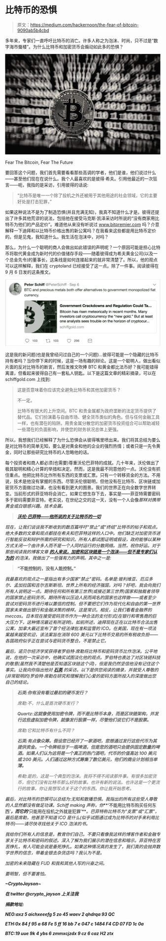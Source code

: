 # 比特币的恐惧

> 原文：<https://medium.com/hackernoon/the-fear-of-bitcoin-9090ab5b4cbd>

多年来，专家们一直呼吁比特币的消亡。许多人称之为泡沫、时尚，只不过是“数字海市蜃楼”。为什么比特币和加密货币会煽动如此多的恐惧？

![](img/40ffa0b141da97efe13bab9b7bdca7e8.png)

Fear The Bitcoin, Fear The Future

要回答这个问题，我们首先需要看看那些高调的学者，他们是谁，他们说过什么——甚至他们现在在说什么。我个人最喜欢的是彼得·希夫。引用他最近的一次狂言——呃，我指的是采访，引用彼得的话说:

> “比特币是唯一一个除了投机之外还被用于其他用途的社会领域，它的主要好处是打击犯罪，”

如果这种说法不是为了制造恐惧(并且充满无知)，我真不知道什么才是。彼得还提出了许多其他荒谬的说法，包括他在接受马克斯·凯泽采访时所说的“没有商家用比特币为他们的产品定价”。难道他从来没有听说过 www.bitpremier.com 吗？介意解释一下迪拜和以比特币价格出售的新公寓吗？在我看来这些都是用比特币定价的。但是见鬼，我知道什么。我生活在泡沫中，对吗？

那么，为什么一个聪明的商人会做出如此错误的声明呢？一个原因可能是担心比特币将取代黄金成为新时代的价值储存手段——随着彼得成为希夫黄金公司(以及一个总金先令)的董事长，这条线是如何连接起来的就非常清楚了。所以，他的观点可以这样解释，我们在 cryptoland 已经接受了这一点。除了一件事。阅读彼得在 9 月 6 日发的这条推文。

![](img/2c63401e06098e18c87934e0b012d9a0.png)

这是我的新问题(也是我曾经问过自己的一个问题)…彼得可能是一个隐藏的比特币持有者吗？当你停下来的时候，这是一场有趣的辩论。这是一个聪明人，做出看似片面的反对比特币的断言，然后发推文吹捧 BTC 和黄金都比法币好？我可能错得离谱，但看起来彼得自己有一套私人钥匙。以下是这篇文章的精彩摘录，可以在 schiffgold.com 上找到:

> 这是否意味着你应该完全避免比特币和其他加密货币？
> 
> 不一定。
> 
> 比特币有很大的上升空间。BTC 和贵金属都为政府垄断的法定货币提供了替代品。它们扮演着与自由市场、健全货币类似的角色。但与任何金融工具一样，也有潜在的陷阱。用贵金属分散您的加密货币投资组合可以帮助减轻一些潜在的负面影响，并使您的财务状况总体上更强。

所以，我想我们已经解释了为什么恐惧会从彼得嘴里喷出来。我们将其总结为要么是对比特币的简单无知，要么是对黄金和他的企业的强烈热情；或者只是一先令黄金，同时让那些研究比特币的人忽略他的话。

每个投资者和商人都必须(也需要)尊重沃伦巴菲特的成就。几十年来，沃伦做出了极其聪明和精心计算的举措和决定。然而，这是我最不同意他的一点。沃伦没有抓住重点。他把比特币比作所有东西的支票或汇票。只有一个转移资金的方法。不用说，技术是他没有掌握的东西。尽管沃伦很聪明，但他没有在比特币、区块链或加密货币方面做过功课，也没有看到更大的图景。我们的世界正在向全数字世界转变。当前形式的菲亚特将会消亡。如果它想生存下去，事实是——菲亚特需要密码多于密码需要菲亚特。老实说，在世纪之交的这一天，没有一个人会像*那样对携带黄金或白银感兴趣。技术会赢。*

> *[**沃伦·巴菲特——他所说的关于比特币的一切**](https://youtu.be/vCmGsYa0P6k)*

*现在，让我们谈谈我不断收到的数百篇呼吁“禁止”或“终结”比特币的帖子和观点。绝大多数的文章和观点都挂在希夫和巴菲特这样的人口中。他们缺乏对加密货币进行智能反驳和辩护所需的研究和知识。所有人都试图证明或假设，政府能够以某种方式关闭一个由许多人而不是一个人同时运行的分散网络。当然，祝你好运。对于那些阅读我的博客文章 [***的人来说，加密和区块链是一个泡沫——但不是专家们认为的***](https://decentralize.today/crypto-and-blockchain-is-a-bubble-but-not-the-bubble-experts-think-be6258e444d3) 的泡沫，我做出了一些强有力的声明。其中之一是:*

> ****“不能控制的，没有人能控制。”****

*我最喜欢的观点之一是指出有多少国家“禁止”密码。名单是:玻利维亚、厄瓜多尔、孟加拉国和吉尔吉斯斯坦。世界上所有的经济强国，对吗？好吧，我会向我们所有人说明这一点。期待任何和所有第三世界(或接近第三世界)国家和独裁者领导的国家禁止密码货币。期待所有以压迫人民而闻名的国家也这样做——或者至少尝试对密码货币进行难以置信的控制。但不要把它们作为现代化和自由的第一世界国家未来做出银行和金融决策的榜样。这是常识。相反，让我们看看金融界的 meccas。日本现在接受密码货币作为一种合法的支付形式(在银行和零售商的巨大压力下，这种情况最近有所逆转)。如前所述，迪拜现在正在以比特币合法出售公寓，加拿大最近宣布了首个经法律批准和监管的 ICO。在美国，现在有一项法案越来越受欢迎，该法案旨在消除 600 美元以下比特币交易的所有税收负担——各国政府似乎正在尝试与密码货币整合。不是禁止它。*

*最后，诺贝尔经济学奖获得者罗伯特·席勒将比特币和密码货币比作泡沫。公平地说，在他的一次采访中，他确实试图淡化他的观点。罗伯特也表达了对区块链科技的敬意(虽然我不清楚他是否知道区块链这个词)，但是我仍然坚信他没有记住这个事实。让我向你指出他对 [**石英**](https://qz.com/1067557/robert-shiller-wrote-the-book-on-bubbles-he-says-the-best-example-right-now-is-bitcoin/) 的采访。以下是供您阅读的摘录，并就受人尊敬的(非常聪明的)罗伯特·席勒在研究和理解我们心爱的密码方面所投入的深度做出您自己的结论。*

> ***石英:你有没有看过最初的硬币发行？***
> 
> *席勒:不，什么是首次硬币发行？*
> 
> ***Quartz:这就像使用加密令牌，而不是比特币本身，而是区块链架构，并发行这些虚拟加密令牌，就像发行股票一样，尽管他们说它们不是股票。***
> 
> *席勒:它和比特币有什么不同？*
> 
> ***石英:有点像众筹。假设您已经开了一家酒吧，您想通过发行这些代币为其提供资金。一个令牌相当于一瓶啤酒，但是您的酒吧只会提供固定数量的啤酒。如果人们认为这将是一个真正的热门酒吧，代币的价值高达 100 美元或 200 美元。人们通过这种方式筹集了数亿美元，他们的商业计划相当单薄。***
> 
> *希勒:是的，这是一个典型的泡沫。我将不得不阅读那件事。有很多加密货币，但它们没有比特币那么好的故事。也许有新的说法。也许这是一个更流行的故事。你让我想写点关于这个的东西。你让我开始思考。*

*最后，对比特币的恐惧可以总结为:无知和散播恐惧。我指出的所有这些受人尊敬的人显然都没有做足功课。Schiff making 声称，你***‘不能用比特币购买任何东西’***，而它的***‘只能用在投机之外就是犯罪’***。巴菲特称比特币为“支票”或“汇票”，最后是席勒，他甚至不知道 ICO 是什么(似乎试图通过成为比特币的对手来利用比特币)——请尽快寻找他关于 ICO 泡沫的书。*

*我给你们所有人的信息是，教育你们自己。不要只看像我这样的博客作者和金融专家关于比特币和密码的叙述。深入了解为我们展示的潜在信息和暗示。菲亚特在苦苦挣扎，有人可能会说是垂死挣扎。如果这种情况真的发生了，我们真的会抛弃数字世界的信念，带着金银去杂货店吗？我认为不是。*

*加密的未来隐藏在 FUD 和我和其他人写的兴奋之间。*

*要明智，但不要害怕。*

***~CryptoJayson~***

***在 twitter @crypto_jayson 上关注我***

***捐款地址:***

***NEO:axz 5 aichxeeefg 5 zo 45 waev 2 qhdrqa 93 QC***

***ETH:0x 84 f 95 a 68 Fe 5 ff 16 bb 7 e 047 c 1484 F4 CD 07 FD 1c 0a***

***BTC:19 uue 9k 4 ybs 6 zmmxcjzdx 9 cz 6 caz H2 ztx***